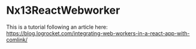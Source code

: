 # Nx13ReactWebworker

This is a tutorial following an article here: https://blog.logrocket.com/integrating-web-workers-in-a-react-app-with-comlink/
